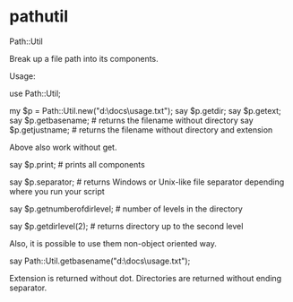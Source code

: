 pathutil
========




Path::Util

Break up a file path into its components.

Usage:


use Path::Util;


my $p = Path::Util.new("d:\\docs\\usage.txt");
say $p.getdir;
say $p.getext;
say $p.getbasename;  # returns the filename without directory
say $p.getjustname;  # returns the filename without directory and extension

Above also work without get.

say $p.print; # prints all components

say $p.separator; # returns Windows or Unix-like file separator depending where you run your script

say $p.getnumberofdirlevel; # number of levels in the directory

say $p.getdirlevel(2); # returns directory up to the second level

Also, it is possible to use them non-object oriented way. 

say Path::Util.getbasename("d:\\docs\\usage.txt");

Extension is returned without dot.
Directories are returned without ending separator.


